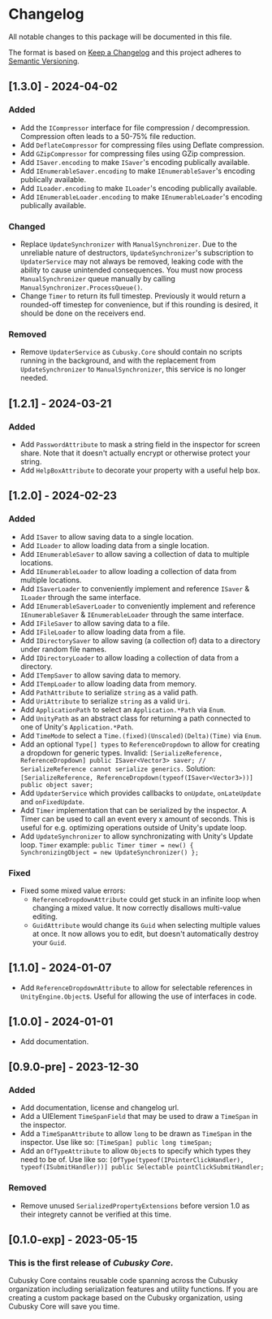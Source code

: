 # Changelog
All notable changes to this package will be documented in this file.

The format is based on [Keep a Changelog](http://keepachangelog.com)
and this project adheres to [Semantic Versioning](http://semver.org).

## [1.3.0] - 2024-04-02
### Added
- Add the `ICompressor` interface for file compression / decompression. Compression often leads to a 50-75% file reduction.
- Add `DeflateCompressor` for compressing files using Deflate compression.
- Add `GZipCompressor` for compressing files using GZip compression.
- Add `ISaver.encoding` to make `ISaver`'s encoding publically available.
- Add `IEnumerableSaver.encoding` to make `IEnumerableSaver`'s encoding publically available.
- Add `ILoader.encoding` to make `ILoader`'s encoding publically available.
- Add `IEnumerableLoader.encoding` to make `IEnumerableLoader`'s encoding publically available.

### Changed
- Replace `UpdateSynchronizer` with `ManualSynchronizer`. Due to the unreliable nature of destructors, `UpdateSynchronizer`'s subscription to `UpdaterService` may not always be removed, leaking code with the ability to cause unintended consequences. You must now process `ManualSynchronizer` queue manually by calling `ManualSynchronizer.ProcessQueue()`.
- Change `Timer` to return its full timestep. Previously it would return a rounded-off timestep for convenience, but if this rounding is desired, it should be done on the receivers end.

### Removed
- Remove `UpdaterService` as `Cubusky.Core` should contain no scripts running in the background, and with the replacement from `UpdateSynchronizer` to `ManualSynchronizer`, this service is no longer needed.

## [1.2.1] - 2024-03-21
### Added
- Add `PasswordAttribute` to mask a string field in the inspector for screen share. Note that it doesn't actually encrypt or otherwise protect your string.
- Add `HelpBoxAttribute` to decorate your property with a useful help box.

## [1.2.0] - 2024-02-23
### Added
- Add `ISaver` to allow saving data to a single location.
- Add `ILoader` to allow loading data from a single location.
- Add `IEnumerableSaver` to allow saving a collection of data to multiple locations.
- Add `IEnumerableLoader` to allow loading a collection of data from multiple locations.
- Add `ISaverLoader` to conveniently implement and reference `ISaver` & `ILoader` through the same interface.
- Add `IEnumerableSaverLoader` to conveniently implement and reference `IEnumerableSaver` & `IEnumerableLoader` through the same interface.
- Add `IFileSaver` to allow saving data to a file.
- Add `IFileLoader` to allow loading data from a file.
- Add `IDirectorySaver` to allow saving (a collection of) data to a directory under random file names.
- Add `IDirectoryLoader` to allow loading a collection of data from a directory.
- Add `ITempSaver` to allow saving data to memory.
- Add `ITempLoader` to allow loading data from memory.
- Add `PathAttribute` to serialize `string` as a valid path.
- Add `UriAttribute` to serialize `string` as a valid `Uri`.
- Add `ApplicationPath` to select an `Application.*Path` via `Enum`.
- Add `UnityPath` as an abstract class for returning a path connected to one of Unity's `Application.*Path`.
- Add `TimeMode` to select a `Time.(fixed)(Unscaled)(Delta)(Time)` via `Enum`.
- Add an optional `Type[] types` to `ReferenceDropdown` to allow for creating a dropdown for generic types.
    Invalid: `[SerializeReference, ReferenceDropdown] public ISaver<Vector3> saver; // SerializeReference cannot serialize generics.`
    Solution: `[SerializeReference, ReferenceDropdown(typeof(ISaver<Vector3>))] public object saver;`
- Add `UpdaterService` which provides callbacks to `onUpdate`, `onLateUpdate` and `onFixedUpdate`.
- Add `Timer` implementation that can be serialized by the inspector. A Timer can be used to call an event every x amount of seconds. This is useful for e.g. optimizing operations outside of Unity's update loop.
- Add `UpdateSynchronizer` to allow synchronizating with Unity's Update loop. `Timer` example: `public Timer timer = new() { SynchronizingObject = new UpdateSynchronizer() };`

### Fixed
- Fixed some mixed value errors:
    - `ReferenceDropdownAttribute` could get stuck in an infinite loop when changing a mixed value. It now correctly disallows multi-value editing.
    - `GuidAttribute` would change its `Guid` when selecting multiple values at once. It now allows you to edit, but doesn't automatically destroy your `Guid`.

## [1.1.0] - 2024-01-07
- Add `ReferenceDropdownAttribute` to allow for selectable references in `UnityEngine.Object`s. Useful for allowing the use of interfaces in code.

## [1.0.0] - 2024-01-01
- Add documentation.

## [0.9.0-pre] - 2023-12-30
### Added
- Add documentation, license and changelog url.
- Add a UIElement `TimeSpanField` that may be used to draw a `TimeSpan` in the inspector.
- Add a `TimeSpanAttribute` to allow `long` to be drawn as `TimeSpan` in the inspector. Use like so: `[TimeSpan] public long timeSpan;`
- Add an `OfTypeAttribute` to allow `Object`s to specify which types they need to be of. Use like so: `[OfType(typeof(IPointerClickHandler), typeof(ISubmitHandler))] public Selectable pointClickSubmitHandler;`

### Removed
- Remove unused `SerializedPropertyExtensions` before version 1.0 as their integrety cannot be verified at this time.

## [0.1.0-exp] - 2023-05-15
### This is the first release of *Cubusky Core*.
Cubusky Core contains reusable code spanning across the Cubusky organization including serialization features and utility functions. If you are creating a custom package based on the Cubusky organization, using Cubusky Core will save you time.